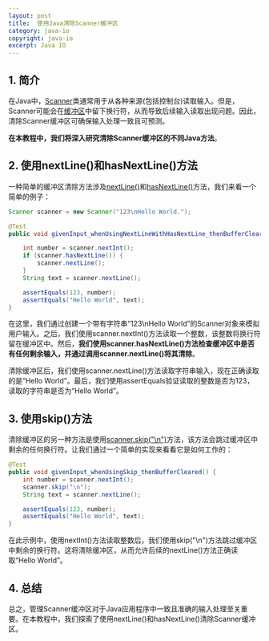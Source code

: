 ```yaml
---
layout: post
title:  使用Java清除Scanner缓冲区
category: java-io
copyright: java-io
excerpt: Java IO
---
```


## 1. 简介

在Java中，[Scanner](https://www.baeldung.com/java-scanner)类通常用于从各种来源(包括控制台)读取输入。但是，Scanner可能会在[缓冲区](https://www.baeldung.com/java-bytebuffer)中留下换行符，从而导致后续输入读取出现问题。因此，清除Scanner缓冲区可确保输入处理一致且可预测。

**在本教程中，我们将深入研究清除Scanner缓冲区的不同Java方法**。

## 2. 使用nextLine()和hasNextLine()方法

一种简单的缓冲区清除方法涉及[nextLine()](https://www.baeldung.com/java-scanner-nextline)和[hasNextLine()](https://www.baeldung.com/java-scanner-hasnext-vs-hasnextline)方法，我们来看一个简单的例子：

```java
Scanner scanner = new Scanner("123\nHello World.");

@Test
public void givenInput_whenUsingNextLineWithHasNextLine_thenBufferCleared() {

    int number = scanner.nextInt();
    if (scanner.hasNextLine()) {
        scanner.nextLine();
    }
    String text = scanner.nextLine();

    assertEquals(123, number);
    assertEquals("Hello World", text);
}
```

在这里，我们通过创建一个带有字符串“123\\nHello World”的Scanner对象来模拟用户输入。之后，我们使用scanner.nextInt()方法读取一个整数，该整数将换行符留在缓冲区中。然后，**我们使用scanner.hasNextLine()方法检查缓冲区中是否有任何剩余输入，并通过调用scanner.nextLine()将其清除**。

清除缓冲区后，我们使用scanner.nextLine()方法读取字符串输入，现在正确读取的是“Hello World”。最后，我们使用assertEquals验证读取的整数是否为123，读取的字符串是否为“Hello World”。

## 3. 使用skip()方法

清除缓冲区的另一种方法是使用[scanner.skip("\\n")](https://www.baeldung.com/java-scanner-skip)方法，该方法会跳过缓冲区中剩余的任何换行符。让我们通过一个简单的实现来看看它是如何工作的：

```java
@Test
public void givenInput_whenUsingSkip_thenBufferCleared() {
    int number = scanner.nextInt();
    scanner.skip("\n");
    String text = scanner.nextLine();

    assertEquals(123, number);
    assertEquals("Hello World", text);
}
```

在此示例中，使用nextInt()方法读取整数后，我们使用skip("\\n")方法跳过缓冲区中剩余的换行符。这将清除缓冲区，从而允许后续的nextLine()方法正确读取“Hello World”。

## 4. 总结

总之，管理Scanner缓冲区对于Java应用程序中一致且准确的输入处理至关重要。在本教程中，我们探索了使用nextLine()和hasNextLine()清除Scanner缓冲区。